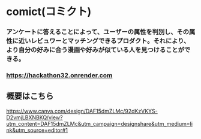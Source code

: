 # comict(コミクト)

### アンケートに答えることによって、ユーザーの属性を判別し、その属性に近いレビュワーとマッチングできるプロダクト。それにより、より自分の好みに合う漫画や好みが似ている人を見つけることができる。

### https://hackathon32.onrender.com

## 概要はこちら
https://www.canva.com/design/DAF15dmZLMc/92dKzVKYS-D2vmjLBXNBKQ/view?utm_content=DAF15dmZLMc&utm_campaign=designshare&utm_medium=link&utm_source=editor#1

